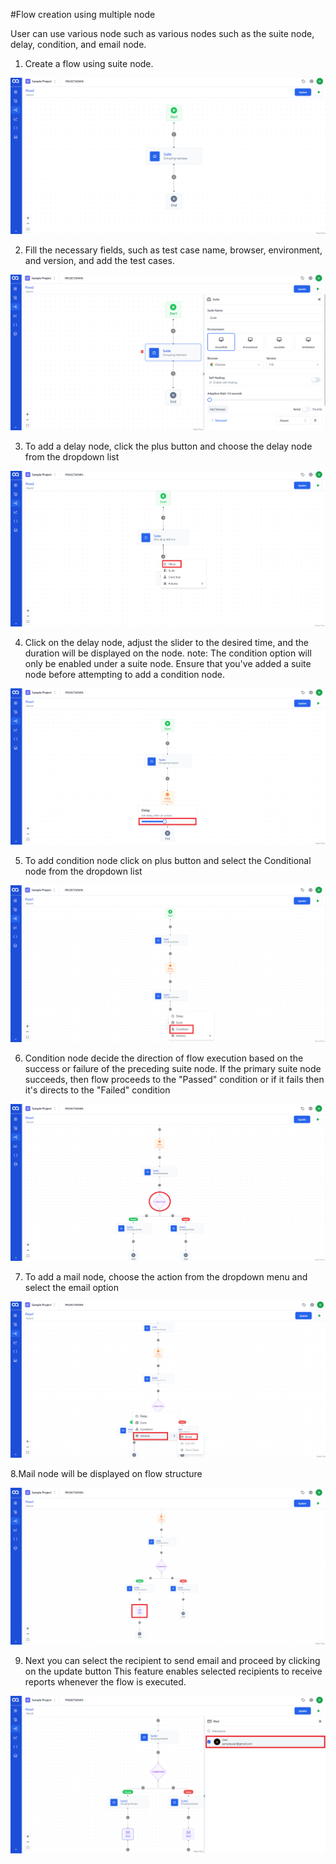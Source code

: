 ﻿#Flow creation using multiple node
 
User can use various node such as various nodes such as the suite node, delay, condition, and email node. 
1. Create a flow using suite node. 

![flow](./TestFlowImages/E1.png)

2. Fill the necessary fields, such as test case name, browser, environment, and version, and  add the test cases.

![flow](./TestFlowImages/E2.png)

3. To add a delay node, click the plus button and choose the delay node from the dropdown  list

![flow](./TestFlowImages/E3.png)

4. Click on the delay node, adjust the slider to the desired time, and the duration will be displayed on the node. 
 note: The condition option will only be enabled under a suite node. Ensure that you've added a suite node before attempting to add a condition node.

![flow](./TestFlowImages/E4.png)

5. To add condition node click on plus button and select the Conditional node from the dropdown list

![flow](./TestFlowImages/E5.png)

6. Condition node decide the direction of flow execution based on the success or failure of the preceding suite node. If the primary suite node succeeds, then flow proceeds to the "Passed" condition or if it fails then it's  directs to the "Failed" condition

![flow](./TestFlowImages/E6.png)

7. To add a mail node, choose the action from the dropdown menu and select the email option 

![flow](./TestFlowImages/E7.png)

8.Mail node will be displayed on flow structure 

![flow](./TestFlowImages/E8.png)

9. Next you can select the recipient to send email and proceed by clicking on the update button  This feature enables selected recipients to receive reports whenever the flow is executed.

![flow](./TestFlowImages/E9.png)
